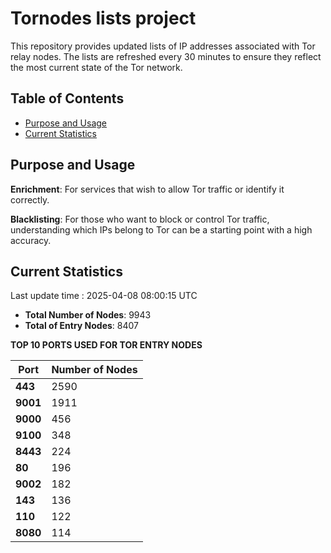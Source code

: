 # Tornodes lists project

This repository provides updated lists of IP addresses associated with Tor relay nodes. The lists are refreshed every 30 minutes to ensure they reflect the most current state of the Tor network.

## Table of Contents

- [Purpose and Usage](#purpose-and-usage)
- [Current Statistics](#current-statistics)


## Purpose and Usage

**Enrichment**: For services that wish to allow Tor traffic or identify it correctly.

**Blacklisting**: For those who want to block or control Tor traffic, understanding which IPs belong to Tor can be a starting point with a high accuracy.

## Current Statistics

Last update time : 2025-04-08 08:00:15 UTC

- **Total Number of Nodes**: 9943
- **Total of Entry Nodes**: 8407

**TOP 10 PORTS USED FOR TOR ENTRY NODES**

| **Port** | **Number of Nodes** |
|------|-----------------|
| **443**   | 2590  |
| **9001**   | 1911  |
| **9000**   | 456  |
| **9100**   | 348  |
| **8443**   | 224  |
| **80**   | 196  |
| **9002**   | 182  |
| **143**   | 136  |
| **110**   | 122  |
| **8080**   | 114  |

